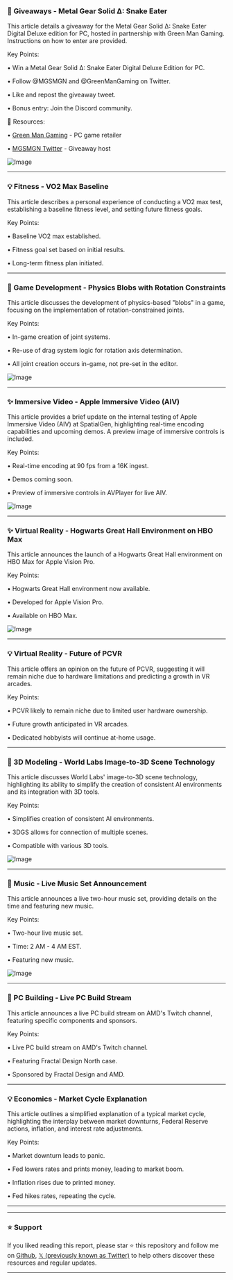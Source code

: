 ### 🎉 Giveaways - Metal Gear Solid Δ: Snake Eater

This article details a giveaway for the Metal Gear Solid Δ: Snake Eater Digital Deluxe edition for PC, hosted in partnership with Green Man Gaming.  Instructions on how to enter are provided.

Key Points:

• Win a Metal Gear Solid Δ: Snake Eater Digital Deluxe Edition for PC.


• Follow @MGSMGN and @GreenManGaming on Twitter.


• Like and repost the giveaway tweet.


• Bonus entry: Join the Discord community.


🔗 Resources:

• [Green Man Gaming](https://www.greenmangaming.com/) - PC game retailer


• [MGSMGN Twitter](https://x.com/MGSMGN) - Giveaway host


![Image](https://pbs.twimg.com/media/Gy__iJdboAE-UBl?format=jpg&name=small)


---
### 💡 Fitness - VO2 Max Baseline

This article describes a personal experience of conducting a VO2 max test, establishing a baseline fitness level, and setting future fitness goals.

Key Points:

• Baseline VO2 max established.


• Fitness goal set based on initial results.


•  Long-term fitness plan initiated.



---
### 🤖 Game Development - Physics Blobs with Rotation Constraints

This article discusses the development of physics-based "blobs" in a game, focusing on the implementation of rotation-constrained joints.

Key Points:

•  In-game creation of joint systems.


•  Re-use of drag system logic for rotation axis determination.


•  All joint creation occurs in-game, not pre-set in the editor.


![Image](https://pbs.twimg.com/amplify_video_thumb/1959072847621492736/img/9NnVH8m26yisD2wY.jpg)


---
### ✨ Immersive Video - Apple Immersive Video (AIV)

This article provides a brief update on the internal testing of Apple Immersive Video (AIV) at SpatialGen, highlighting real-time encoding capabilities and upcoming demos.  A preview image of immersive controls is included.


Key Points:

• Real-time encoding at 90 fps from a 16K ingest.


•  Demos coming soon.


•  Preview of immersive controls in AVPlayer for live AIV.


![Image](https://pbs.twimg.com/media/Gy_ioJiXoAENBxZ?format=jpg&name=small)


---
### ✨ Virtual Reality - Hogwarts Great Hall Environment on HBO Max

This article announces the launch of a Hogwarts Great Hall environment on HBO Max for Apple Vision Pro.

Key Points:

• Hogwarts Great Hall environment now available.


•  Developed for Apple Vision Pro.


•  Available on HBO Max.


![Image](https://pbs.twimg.com/amplify_video_thumb/1958540353822482432/img/b2BU_vQ319V7kz9P.jpg)



---
### 💡 Virtual Reality - Future of PCVR

This article offers an opinion on the future of PCVR, suggesting it will remain niche due to hardware limitations and predicting a growth in VR arcades.

Key Points:

• PCVR likely to remain niche due to limited user hardware ownership.


•  Future growth anticipated in VR arcades.


• Dedicated hobbyists will continue at-home usage.


---
### 🤖 3D Modeling - World Labs Image-to-3D Scene Technology

This article discusses World Labs' image-to-3D scene technology, highlighting its ability to simplify the creation of consistent AI environments and its integration with 3D tools.


Key Points:

• Simplifies creation of consistent AI environments.


•  3DGS allows for connection of multiple scenes.


•  Compatible with various 3D tools.



![Image](https://pbs.twimg.com/amplify_video_thumb/1958774842028957701/img/97_rwH_bIPUl4xwl.jpg)


---
### 🚀 Music - Live Music Set Announcement

This article announces a live two-hour music set, providing details on the time and featuring new music.

Key Points:

• Two-hour live music set.


• Time: 2 AM - 4 AM EST.


• Featuring new music.


![Image](https://pbs.twimg.com/media/Gy-n2CVWAAElBdR?format=jpg&name=small)


---
### 🚀 PC Building - Live PC Build Stream

This article announces a live PC build stream on AMD's Twitch channel, featuring specific components and sponsors.

Key Points:

• Live PC build stream on AMD's Twitch channel.


• Featuring Fractal Design North case.


• Sponsored by Fractal Design and AMD.


---
### 💡 Economics - Market Cycle Explanation

This article outlines a simplified explanation of a typical market cycle, highlighting the interplay between market downturns, Federal Reserve actions, inflation, and interest rate adjustments.

Key Points:

• Market downturn leads to panic.


• Fed lowers rates and prints money, leading to market boom.


• Inflation rises due to printed money.


• Fed hikes rates, repeating the cycle.


---


---

### ⭐️ Support

If you liked reading this report, please star ⭐️ this repository and follow me on [Github](https://github.com/Drix10), [𝕏 (previously known as Twitter)](https://x.com/DRIX_10_) to help others discover these resources and regular updates.

---